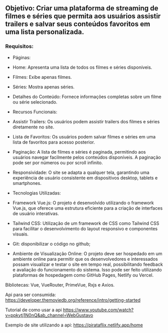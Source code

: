 ## **Objetivo:** Criar uma plataforma de streaming de filmes e séries que permita aos usuários assistir trailers e salvar seus conteúdos favoritos em uma lista personalizada.

### **Requisitos:**

- Páginas:

- Home: Apresenta uma lista de todos os filmes e séries disponíveis.

- Filmes: Exibe apenas filmes.

- Séries: Mostra apenas séries.

- Detalhes do Conteúdo: Fornece informações completas sobre um filme ou série selecionado.

- Recursos Funcionais:

- Assistir Trailers: Os usuários podem assistir trailers dos filmes e séries diretamente no site.

- Lista de Favoritos: Os usuários podem salvar filmes e séries em uma lista de favoritos para acesso posterior.

- Paginação: A lista de filmes e séries é paginada, permitindo aos usuários navegar facilmente pelos conteúdos disponíveis. A paginação pode ser por números ou por scroll infinito.

- Responsividade: O site se adapta a qualquer tela, garantindo uma experiência de usuário consistente em dispositivos desktop, tablets e smartphones.

- Tecnologias Utilizadas:

- Framework Vue.js: O projeto é desenvolvido utilizando o framework Vue.js, que oferece uma estrutura eficiente para a criação de interfaces de usuário interativas.

- Tailwind CSS: Utilização de um framework de CSS como Tailwind CSS para facilitar o desenvolvimento do layout responsivo e componentes visuais.

- Git: disponibilizar o código no github;

- Ambiente de Visualização Online: O projeto deve ser hospedado em um ambiente online para permitir que os desenvolvedores e interessados possam visualizar e testar o site em tempo real, possibilitando feedback e avaliação do funcionamento do sistema. Isso pode ser feito utilizando plataformas de hospedagem como GitHub Pages, Netlify ou Vercel.

Bibliotecas: Vue, VueRouter, PrimeVue, Rxjs e Axios.

Api para ser consumida: https://developer.themoviedb.org/reference/intro/getting-started

Tutorial de como usar a api https://www.youtube.com/watch?v=ppkytj1N0nQ&ab_channel=WebGustavo

Exemplo de site utilizando a api: https://pirataflix.netlify.app/home